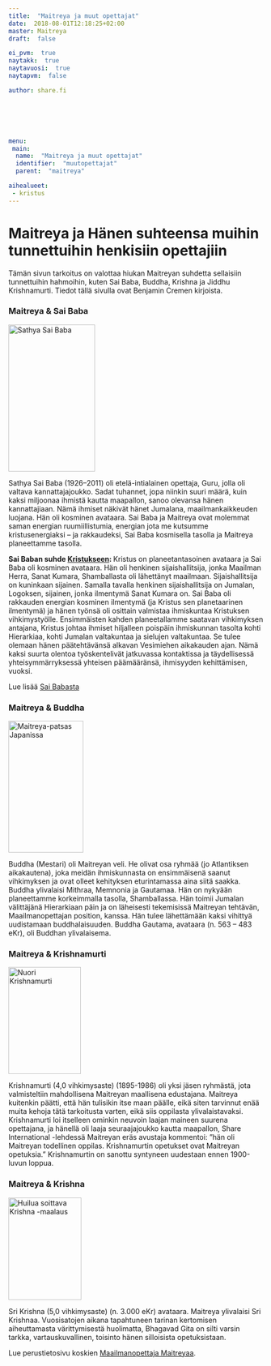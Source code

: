 ```yaml
---
title:  "Maitreya ja muut opettajat"
date:  2018-08-01T12:18:25+02:00
master: Maitreya
draft:  false

ei_pvm:  true
naytakk:  true
naytavuosi:  true
naytapvm:  false

author: share.fi





 
menu:
 main:
  name:  "Maitreya ja muut opettajat"
  identifier:  "muutopettajat"
  parent:  "maitreya"

aihealueet:
 - kristus
---
```


<h1>Maitreya ja Hänen suhteensa muihin tunnettuihin henkisiin opettajiin</h1>
<p class="alustus">Tämän sivun tarkoitus on valottaa hiukan Maitreyan suhdetta sellaisiin tunnettuihin hahmoihin, kuten Sai Baba, Buddha, Krishna ja Jiddhu Krishnamurti. Tiedot tällä sivulla ovat Benjamin Cremen kirjoista.</p>


<h3>Maitreya &amp; Sai Baba</h3>
<img class="alignright" src="https://sharefi-cdn.sirv.com/sharefi/sathya-sai-baba.jpg" width="171" height="290" alt="Sathya Sai Baba" />
<p>Sathya Sai Baba (1926–2011) oli etelä-intialainen opettaja, Guru, jolla oli valtava kannattajajoukko. Sadat tuhannet, jopa niinkin suuri määrä, kuin kaksi miljoonaa ihmistä kautta maapallon, sanoo olevansa hänen kannattajiaan. Nämä ihmiset näkivät hänet Jumalana, maailmankaikkeuden luojana. Hän oli kosminen avataara. Sai Baba ja Maitreya ovat molemmat saman energian ruumiillistumia, energian jota me kutsumme kristusenergiaksi &#8211; ja rakkaudeksi, Sai Baba kosmisella tasolla ja Maitreya planeettamme tasolla.</p>
<p><strong>Sai Baban suhde <a title="Kristus" href="/kristus/">Kristukseen</a>: </strong>Kristus on planeetantasoinen avataara ja Sai Baba oli kosminen avataara. Hän oli henkinen sijaishallitsija, jonka Maailman Herra, Sanat Kumara, Shamballasta oli lähettänyt maailmaan. Sijaishallitsija on kuninkaan sijainen. Samalla tavalla henkinen sijaishallitsija on Jumalan, Logoksen, sijainen, jonka ilmentymä Sanat Kumara on. Sai Baba oli rakkauden energian kosminen ilmentymä (ja Kristus sen planetaarinen ilmentymä) ja hänen työnsä oli osittain valmistaa ihmiskuntaa Kristuksen vihkimystyölle. Ensimmäisten kahden planeetallamme saatavan vihkimyksen antajana, Kristus johtaa ihmiset hiljalleen poispäin ihmiskunnan tasolta kohti Hierarkiaa, kohti Jumalan valtakuntaa ja sielujen valtakuntaa. Se tulee olemaan hänen päätehtävänsä alkavan Vesimiehen aikakauden ajan. Nämä kaksi suurta olentoa työskentelivät jatkuvassa kontaktissa ja täydellisessä yhteisymmärryksessä yhteisen päämääränsä, ihmisyyden kehittämisen, vuoksi.</p>
<p>Lue lisää <a href="/lisatietoa/sai-baba/">Sai Babasta</a></p>

<h3>Maitreya &amp; Buddha</h3>
<img class="alignright" src="https://sharefi-cdn.sirv.com/sharefi/maitreya-patsas-japanissa-mait_stat.jpg" width="148" height="260" alt="Maitreya-patsas Japanissa" />
<p>Buddha (Mestari) oli Maitreyan veli. He olivat osa ryhmää (jo Atlantiksen aikakautena), joka meidän ihmiskunnasta on ensimmäisenä saanut vihkimyksen ja ovat olleet kehityksen eturintamassa aina siitä saakka. Buddha ylivalaisi Mithraa, Memnonia ja Gautamaa. Hän on nykyään planeettamme korkeimmalla tasolla, Shamballassa. Hän toimii Jumalan välittäjänä Hierarkiaan päin ja on läheisesti tekemisissä Maitreyan tehtävän, Maailmanopettajan position, kanssa. Hän tulee lähettämään kaksi vihittyä uudistamaan buddhalaisuuden. Buddha Gautama, avataara (n. 563 &#8211; 483 eKr), oli Buddhan ylivalaisema.</p>

<h3>Maitreya &amp; Krishnamurti</h3>
<img class="alignright" src="https://sharefi-cdn.sirv.com/sharefi/jiddu-krishnamurti.jpg" width="143" height="211" alt="Nuori Krishnamurti" />
<p>Krishnamurti (4,0 vihkimysaste) (1895-1986) oli yksi jäsen ryhmästä, jota valmisteltiin mahdollisena Maitreyan maallisena edustajana. Maitreya kuitenkin päätti, että hän tulisikin itse maan päälle, eikä siten tarvinnut enää muita kehoja tätä tarkoitusta varten, eikä siis oppilasta ylivalaistavaksi. Krishnamurti loi itselleen ominkin neuvoin laajan maineen suurena opettajana, ja hänellä oli laaja seuraajajoukko kautta maapallon, Share International -lehdessä Maitreyan eräs avustaja kommentoi: &#8221;hän oli Maitreyan todellinen oppilas. Krishnamurtin opetukset ovat Maitreyan opetuksia.&#8221; Krishnamurtin on sanottu syntyneen uudestaan ennen 1900-luvun loppua.</p>
<h3>Maitreya &amp; Krishna</h3>
<img class="alignright" src="https://sharefi-cdn.sirv.com/sharefi/sri-krishna.jpg" width="144" height="202" alt="Huilua soittava Krishna -maalaus" />

<p>Sri Krishna (5,0 vihkimysaste) (n. 3.000 eKr) avataara. Maitreya ylivalaisi Sri Krishnaa. Vuosisatojen aikana tapahtuneen tarinan kertomisen aiheuttamasta värittymisestä huolimatta, Bhagavad Gita on silti varsin tarkka, vartauskuvallinen, toisinto hänen silloisista opetuksistaan.</p>

<div class='masterarticle'>Lue perustietosivu koskien <a title="Maailmanopettaja Maitreya" href="/maitreya/">Maailmanopettaja Maitreyaa</a>.
</div>